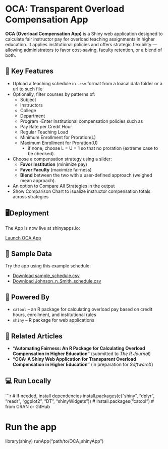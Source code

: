 # OCA: Transparent Overload Compensation App

**OCA (Overload Compensation App)** is a Shiny web application designed
to calculate fair instructor pay for overload teaching assignments in
higher education. It applies institutional policies and offers strategic
flexibility — allowing administrators to favor cost-saving, faculty
retention, or a blend of both.

## 🔑 Key Features

- Upload a teaching schedule in `.csv` format from a loacal data folder
  or a url to such file
- Optionally, filter courses by patterns of:
  - Subject
  - Instructors
  - College
  - Department
  - Program -Enter Institutional compensation policies such as
  - Pay Rate per Credit Hour
  - Regular Teaching Load
  - Minimum Enrollment for Proration(L)
  - Maximum Enrollment for Proration(U)
    - if none, choose L = U = 1 so that no proration (extreme case to be
      checked).  
- Choose a compensation strategy using a slider:
  - **Favor Institution** (minimize pay)
  - **Favor Faculty** (maximize fairness)
  - **Blend** between the two with a user-defined approach (weighed mean
    approach).
- An option to Compare All Strategies in the output
- Show Comparison Chart to isualize instructor compensation totals
  across strategies

## 🖥️Deployment

The App is now live at shinyapps.io:

[Launch OCA App](https://aberra.shinyapps.io/OCA_shinyApp/)

## 📁 Sample Data

Try the app using this example schedule:

- [Download
  sample_schedule.csv](https://raw.githubusercontent.com/dawit3000/OCA/main/sample_schedule.csv)
- [Download
  Johnson_n_Smith_schedule.csv](https://raw.githubusercontent.com/dawit3000/OCA/main/Johnson_n_smith_schedule.csv)

## 🧰 Powered By

- `catool` – an R package for calculating overload pay based on credit
  hours, enrollment, and institutional rules
- `shiny` – R package for web applications

## 📄 Related Articles

- **“Automating Fairness: An R Package for Calculating Overload
  Compensation in Higher Education”** (submitted to *The R Journal*)
- **“OCA: A Shiny Web Application for Transparent Overload Compensation
  in Higher Education”** (in preparation for *SoftwareX*)

## 💻 Run Locally

\`\`\`r \# If needed, install dependencies install.packages(c(“shiny”,
“dplyr”, “readr”, “ggplot2”, “DT”, “shinyWidgets”)) \#
install.packages(“catool”) \# from CRAN or GitHub

# Run the app

library(shiny) runApp(“path/to/OCA_shinyApp”)
